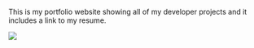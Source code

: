 This is my portfolio website showing all of my developer projects and it includes a link to my resume.

![](assets/images/portfolio-webpage.png)
